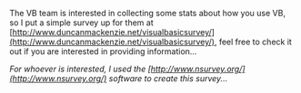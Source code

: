 The VB team is interested in collecting some stats about how you use VB, so I put a simple survey up for them at [http://www.duncanmackenzie.net/visualbasicsurvey/](http://www.duncanmackenzie.net/visualbasicsurvey/), feel free to check it out if you are interested in providing information...

_For whoever is interested, I used the [http://www.nsurvey.org/](http://www.nsurvey.org/) software to create this survey..._